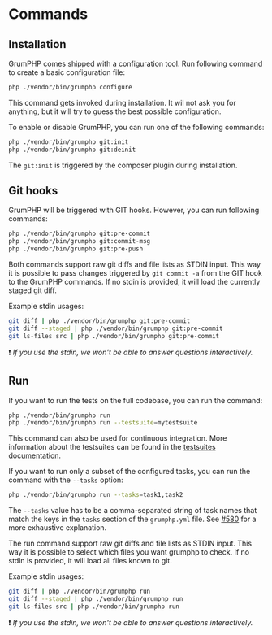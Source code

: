 # Commands

## Installation
GrumPHP comes shipped with a configuration tool. Run following command to create a basic configuration file:

```sh
php ./vendor/bin/grumphp configure
```

This command gets invoked during installation.
It wil not ask you for anything, but it will try to guess the best possible configuration.

To enable or disable GrumPHP, you can run one of the following commands:
 
```sh
php ./vendor/bin/grumphp git:init
php ./vendor/bin/grumphp git:deinit
```

The `git:init` is triggered by the composer plugin during installation.

## Git hooks

GrumPHP will be triggered with GIT hooks. However, you can run following commands:

```sh
php ./vendor/bin/grumphp git:pre-commit
php ./vendor/bin/grumphp git:commit-msg
php ./vendor/bin/grumphp git:pre-push
```

Both commands support raw git diffs and file lists as STDIN input. 
This way it is possible to pass changes triggered by `git commit -a` from the GIT hook to the GrumPHP commands.
If no stdin is provided, it will load the currently staged git diff.

Example stdin usages:

```sh
git diff | php ./vendor/bin/grumphp git:pre-commit
git diff --staged | php ./vendor/bin/grumphp git:pre-commit
git ls-files src | php ./vendor/bin/grumphp git:pre-commit
```

:exclamation: *If you use the stdin, we won't be able to answer questions interactively.*

## Run

If you want to run the tests on the full codebase, you can run the command:

```sh
php ./vendor/bin/grumphp run
php ./vendor/bin/grumphp run --testsuite=mytestsuite
```

This command can also be used for continuous integration.
More information about the testsuites can be found in the [testsuites documentation](testsuites.md).

If you want to run only a subset of the configured tasks, you can run the command with the `--tasks` option:

```sh
php ./vendor/bin/grumphp run --tasks=task1,task2
```

The `--tasks` value has to be a comma-separated string of task names that match the keys in the `tasks` section 
of the `grumphp.yml` file. See [#580](https://github.com/phpro/grumphp/issues/580) for a more exhaustive explanation.

The run command support raw git diffs and file lists as STDIN input. 
This way it is possible to select which files you want grumphp to check.
If no stdin is provided, it will load all files known to git.

Example stdin usages:

```sh
git diff | php ./vendor/bin/grumphp run
git diff --staged | php ./vendor/bin/grumphp run
git ls-files src | php ./vendor/bin/grumphp run
```

:exclamation: *If you use the stdin, we won't be able to answer questions interactively.*
